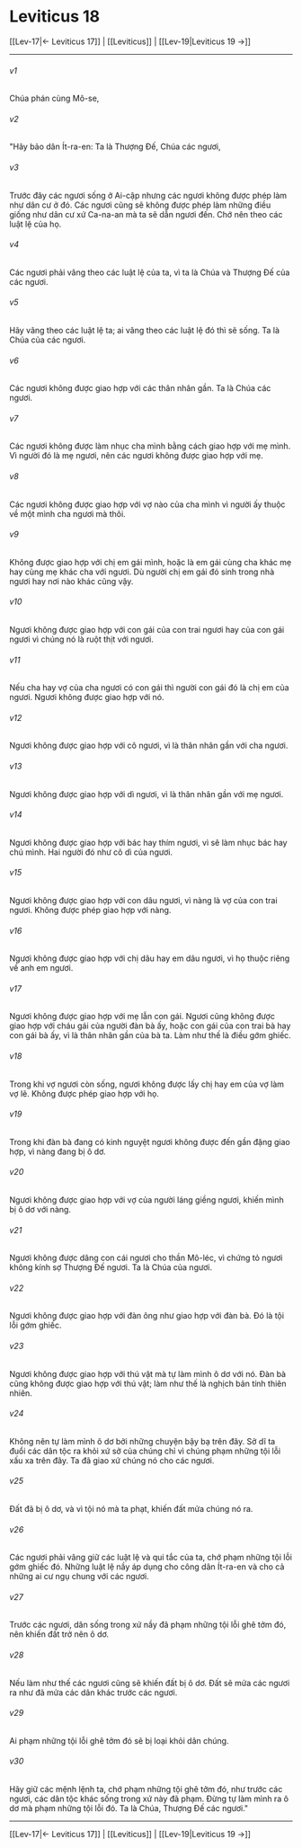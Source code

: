 # Leviticus 18

[[Lev-17|← Leviticus 17]] | [[Leviticus]] | [[Lev-19|Leviticus 19 →]]
***



###### v1 
Chúa phán cùng Mô-se, 

###### v2 
"Hãy bảo dân Ít-ra-en: Ta là Thượng Đế, Chúa các ngươi, 

###### v3 
Trước đây các ngươi sống ở Ai-cập nhưng các ngươi không được phép làm như dân cư ở đó. Các ngươi cũng sẽ không được phép làm những điều giống như dân cư xứ Ca-na-an mà ta sẽ dẫn ngươi đến. Chớ nên theo các luật lệ của họ. 

###### v4 
Các ngươi phải vâng theo các luật lệ của ta, vì ta là Chúa và Thượng Đế của các ngươi. 

###### v5 
Hãy vâng theo các luật lệ ta; ai vâng theo các luật lệ đó thì sẽ sống. Ta là Chúa của các ngươi. 

###### v6 
Các ngươi không được giao hợp với các thân nhân gần. Ta là Chúa các ngươi. 

###### v7 
Các ngươi không được làm nhục cha mình bằng cách giao hợp với mẹ mình. Vì người đó là mẹ ngươi, nên các ngươi không được giao hợp với mẹ. 

###### v8 
Các ngươi không được giao hợp với vợ nào của cha mình vì người ấy thuộc về một mình cha ngươi mà thôi. 

###### v9 
Không được giao hợp với chị em gái mình, hoặc là em gái cùng cha khác mẹ hay cùng mẹ khác cha với ngươi. Dù người chị em gái đó sinh trong nhà ngươi hay nơi nào khác cũng vậy. 

###### v10 
Ngươi không được giao hợp với con gái của con trai ngươi hay của con gái ngươi vì chúng nó là ruột thịt với ngươi. 

###### v11 
Nếu cha hay vợ của cha ngươi có con gái thì người con gái đó là chị em của ngươi. Ngươi không được giao hợp với nó. 

###### v12 
Ngươi không được giao hợp với cô ngươi, vì là thân nhân gần với cha ngươi. 

###### v13 
Ngươi không được giao hợp với dì ngươi, vì là thân nhân gần với mẹ ngươi. 

###### v14 
Ngươi không được giao hợp với bác hay thím ngươi, vì sẽ làm nhục bác hay chú mình. Hai người đó như cô dì của ngươi. 

###### v15 
Ngươi không được giao hợp với con dâu ngươi, vì nàng là vợ của con trai ngươi. Không được phép giao hợp với nàng. 

###### v16 
Ngươi không được giao hợp với chị dâu hay em dâu ngươi, vì họ thuộc riêng về anh em ngươi. 

###### v17 
Ngươi không được giao hợp với mẹ lẫn con gái. Ngươi cũng không được giao hợp với cháu gái của người đàn bà ấy, hoặc con gái của con trai bà hay con gái bà ấy, vì là thân nhân gần của bà ta. Làm như thế là điều gớm ghiếc. 

###### v18 
Trong khi vợ ngươi còn sống, ngươi không được lấy chị hay em của vợ làm vợ lẽ. Không được phép giao hợp với họ. 

###### v19 
Trong khi đàn bà đang có kinh nguyệt ngươi không được đến gần đặng giao hợp, vì nàng đang bị ô dơ. 

###### v20 
Ngươi không được giao hợp với vợ của người láng giềng ngươi, khiến mình bị ô dơ với nàng. 

###### v21 
Ngươi không được dâng con cái ngươi cho thần Mô-léc, vì chứng tỏ ngươi không kính sợ Thượng Đế ngươi. Ta là Chúa của ngươi. 

###### v22 
Ngươi không được giao hợp với đàn ông như giao hợp với đàn bà. Đó là tội lỗi gớm ghiếc. 

###### v23 
Ngươi không được giao hợp với thú vật mà tự làm mình ô dơ với nó. Đàn bà cũng không được giao hợp với thú vật; làm như thế là nghịch bản tính thiên nhiên. 

###### v24 
Không nên tự làm mình ô dơ bởi những chuyện bậy bạ trên đây. Sở dĩ ta đuổi các dân tộc ra khỏi xứ sở của chúng chỉ vì chúng phạm những tội lỗi xấu xa trên đây. Ta đã giao xứ chúng nó cho các ngươi. 

###### v25 
Đất đã bị ô dơ, và vì tội nó mà ta phạt, khiến đất mửa chúng nó ra. 

###### v26 
Các ngươi phải vâng giữ các luật lệ và qui tắc của ta, chớ phạm những tội lỗi gớm ghiếc đó. Những luật lệ nầy áp dụng cho công dân Ít-ra-en và cho cả những ai cư ngụ chung với các ngươi. 

###### v27 
Trước các ngươi, dân sống trong xứ nầy đã phạm những tội lỗi ghê tởm đó, nên khiến đất trở nên ô dơ. 

###### v28 
Nếu làm như thế các ngươi cũng sẽ khiến đất bị ô dơ. Đất sẽ mửa các ngươi ra như đã mửa các dân khác trước các ngươi. 

###### v29 
Ai phạm những tội lỗi ghê tởm đó sẽ bị loại khỏi dân chúng. 

###### v30 
Hãy giữ các mệnh lệnh ta, chớ phạm những tội ghê tởm đó, như trước các ngươi, các dân tộc khác sống trong xứ này đã phạm. Đừng tự làm mình ra ô dơ mà phạm những tội lỗi đó. Ta là Chúa, Thượng Đế các ngươi."

***
[[Lev-17|← Leviticus 17]] | [[Leviticus]] | [[Lev-19|Leviticus 19 →]]
